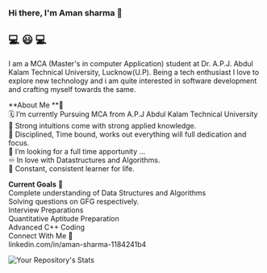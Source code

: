 ### Hi there, I'm Aman sharma  👋

## 💻 😃 💻 <br>
I am a MCA (Master's in computer Application) student at Dr. A.P.J. Abdul Kalam Technical University, Lucknow(U.P). Being a tech enthusiast I love to explore new technology and i am quite interested in software development and crafting myself towards the same.<br>

**About Me **📖 <br>
🗓️ I’m currently Pursuing MCA from A.P.J Abdul Kalam Technical University<br>
🔁 Strong intuitions come with strong applied knowledge.<br>
🤔 Disciplined, Time bound, works out everything will full dedication and focus.<br>
🔭 I’m looking for a full time apportunity ...<br>
♾️ In love with Datastructures and Algorithms.<br>
💯 Constant, consistent learner for life.<br>

**Current Goals** 🔭<br>
Complete understanding of Data Structures and Algorithms<br>
Solving  questions on  GFG respectively.<br>
Interview Preparations<br>
Quantitative Aptitude Preparation<br>
Advanced C++ Coding<br>
Connect With Me 🤝<br>
linkedin.com/in/aman-sharma-1184241b4 

![Your Repository's Stats](https://github-readme-stats.vercel.app/api?username=Amansharma95&show_icons=true)

